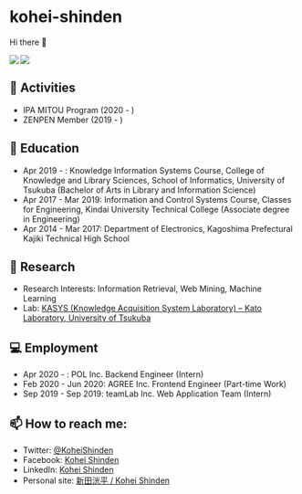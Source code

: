 # kohei-shinden 

Hi there 👋

<a href="https://github-readme-stats.vercel.app/api?username=kohei-shinden&count_private=true&show_icons=true">
  <img align="left" src="https://github-readme-stats.vercel.app/api?username=kohei-shinden&count_private=true&show_icons=true" />
</a>
<a href="https://github-readme-stats.vercel.app/api/top-langs/?username=kohei-shinden">
  <img align="" src="https://github-readme-stats.vercel.app/api/top-langs/?username=kohei-shinden" />
</a>
</br>


## 🔭 Activities
- IPA MITOU Program (2020 - )
- ZENPEN Member (2019 - )

## 🌱 Education

- Apr 2019 - : Knowledge Information Systems Course, College of Knowledge and Library Sciences, School of Informatics, University of Tsukuba (Bachelor of Arts in Library and Information Science)
- Apr 2017 - Mar 2019: Information and Control Systems Course, Classes for Engineering, Kindai University Technical College (Associate degree in Engineering) 
- Apr 2014 - Mar 2017: Department of Electronics, Kagoshima Prefectural Kajiki Technical High School 

## 🧪 Research

- Research Interests: Information Retrieval, Web Mining, Machine Learning
- Lab: [KASYS (Knowledge Acquisition System Laboratory) – Kato Laboratory, University of Tsukuba](https://kasys.slis.tsukuba.ac.jp/en/)

## 💻 Employment

- Apr 2020 - : POL Inc. Backend Engineer (Intern)
- Feb 2020 - Jun 2020: AGREE Inc. Frontend Engineer (Part-time Work)
-  Sep 2019 - Sep 2019: teamLab Inc. Web Application Team (Intern) 

## 📫 How to reach me:
- Twitter: [@KoheiShinden](https://twitter.com/KoheiShinden)
- Facebook: [Kohei Shinden](https://www.facebook.com/kohei.shinden)
- LinkedIn: [Kohei Shinden](https://www.linkedin.com/in/koheishinden/?locale=en_US)
- Personal site: [新田洸平 / Kohei Shinden](https://sites.google.com/klis.tsukuba.ac.jp/koheishinden/english?authuser=0)
